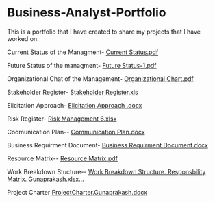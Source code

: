 # Business-Analyst-Portfolio
This is a portfolio that I have created to share my projects that I have worked on.

Current Status of the Managment- 
[Current Status.pdf](https://github.com/sguna12/Business-Analyst-Portfolio-/files/8499335/Current.Status.pdf)

Future Status of the managment- 
[Future Status-1.pdf](https://github.com/sguna12/Business-Analyst-Portfolio-/files/8499329/Future.Status-1.pdf)

Organizational Chat of the Management-
[Organizational Chart.pdf](https://github.com/sguna12/Business-Analyst-Portfolio-/files/8499336/WEEK.4.Organizational.Chart.pdf)

Stakeholder Register-
[Stakeholder Register.xls](https://github.com/sguna12/Business-Analyst-Portfolio-/files/8499342/WEEK-3.Stakeholder.Register.xls)

Elicitation Approach-
[Elicitation Approach .docx](https://github.com/sguna12/Business-Analyst-Portfolio-/files/8499343/WEEK-4.Elicitation.Approach.docx)

Risk Register-
[Risk Management 6.xlsx](https://github.com/sguna12/Business-Analyst-Portfolio-/files/8499350/WEEK-7.Risk.Management.6.xlsx)

Coomunication Plan--
[Communication Plan.docx](https://github.com/sguna12/Business-Analyst-Portfolio-/files/8499353/Week-10.Communication.Plan.docx)

Business Requirment Document-
[Business Requirment Document.docx](https://github.com/sguna12/Business-Analyst-Portfolio-/files/8499357/Week9-.BRD.docx)

Resource Matrix--
[Resource Matrix.pdf](https://github.com/sguna12/Business-Analyst-Portfolio-/files/8499364/Resource.Matrix.pdf)

Work Breakdown Stucture--
[Work Breakdown Structure. Responsbility Matrix. Gunaprakash.xlsx…]()

Project Charter
[ProjectCharter.Gunaprakash.docx]()

